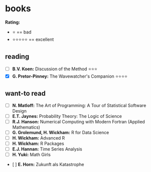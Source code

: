 # books
**Rating:**
- :star: == bad  
- :star::star::star::star::star: == excellent  

## reading
- [ ] **B.V. Koen:** Discussion of the Method :star::star::star: 
- [x] **G. Pretor-Pinney:** The Wavewatcher's Companion :star::star::star::star: 

## want-to read
- [ ] **N. Matloff:** The Art of Programming: A Tour of Statistical Software Design
- [ ] **E.T. Jaynes:** Probability Theory: The Logic of Science
- [ ] **R.J. Hanson:** Numerical Computing with Modern Fortran (Applied Mathematics)
- [ ] **G. Grolemund, H. Wickham:** R for Data Science
- [ ] **H. Wickham:** Advanced R
- [ ] **H. Wickham:** R Packages
- [ ] **E.J. Hannan:** Time Series Analysis
- [ ] **H. Yuki:** Math Girls
- [ ] **E. Horn:** Zukunft als Katastrophe
